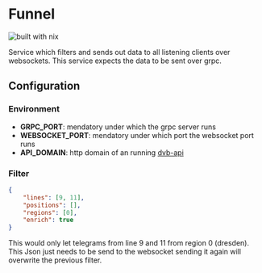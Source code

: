 # Funnel

![built with nix](https://builtwithnix.org/badge.svg)

Service which filters and sends out data to all listening clients over websockets. This service expects the data to be sent over grpc.

## Configuration

### Environment

- **GRPC_PORT**: mendatory under which the grpc server runs
- **WEBSOCKET_PORT**: mendatory under which port the websocket port runs
- **API_DOMAIN**: http domain of an running [dvb-api](https://github.com/dump-dvb/dvb-api)

### Filter 


```json
{
    "lines": [9, 11],
    "positions": [],
    "regions": [0],
    "enrich": true
}
```

This would only let telegrams from line 9 and 11 from region 0 (dresden). This Json 
just needs to be send to the websocket sending it again will overwrite the previous filter.

